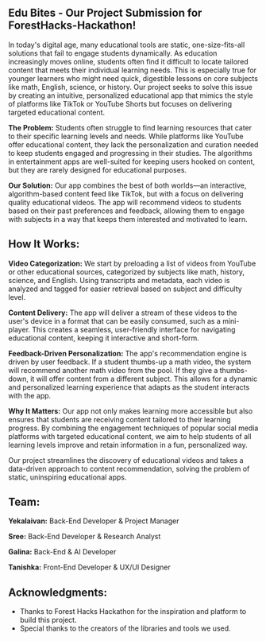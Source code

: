 ## Edu Bites - Our Project Submission for ForestHacks-Hackathon!

In today's digital age, many educational tools are static, one-size-fits-all solutions that fail to engage students dynamically. As education increasingly moves online, students often find it difficult to locate tailored content that meets their individual learning needs. This is especially true for younger learners who might need quick, digestible lessons on core subjects like math, English, science, or history. Our project seeks to solve this issue by creating an intuitive, personalized educational app that mimics the style of platforms like TikTok or YouTube Shorts but focuses on delivering targeted educational content.

**The Problem:** Students often struggle to find learning resources that cater to their specific learning levels and needs. While platforms like YouTube offer educational content, they lack the personalization and curation needed to keep students engaged and progressing in their studies. The algorithms in entertainment apps are well-suited for keeping users hooked on content, but they are rarely designed for educational purposes.

**Our Solution:** Our app combines the best of both worlds—an interactive, algorithm-based content feed like TikTok, but with a focus on delivering quality educational videos. The app will recommend videos to students based on their past preferences and feedback, allowing them to engage with subjects in a way that keeps them interested and motivated to learn.

## How It Works:

**Video Categorization:** We start by preloading a list of videos from YouTube or other educational sources, categorized by subjects like math, history, science, and English. Using transcripts and metadata, each video is analyzed and tagged for easier retrieval based on subject and difficulty level.

**Content Delivery:** The app will deliver a stream of these videos to the user's device in a format that can be easily consumed, such as a mini-player. This creates a seamless, user-friendly interface for navigating educational content, keeping it interactive and short-form.

**Feedback-Driven Personalization:** The app's recommendation engine is driven by user feedback. If a student thumbs-up a math video, the system will recommend another math video from the pool. If they give a thumbs-down, it will offer content from a different subject. This allows for a dynamic and personalized learning experience that adapts as the student interacts with the app.

**Why It Matters:** Our app not only makes learning more accessible but also ensures that students are receiving content tailored to their learning progress. By combining the engagement techniques of popular social media platforms with targeted educational content, we aim to help students of all learning levels improve and retain information in a fun, personalized way.

Our project streamlines the discovery of educational videos and takes a data-driven approach to content recommendation, solving the problem of static, uninspiring educational apps.

## Team:

**Yekalaivan:** Back-End Developer & Project Manager

**Sree:** Back-End Developer & Research Analyst

**Galina:** Back-End & AI Developer

**Tanishka:** Front-End Developer & UX/UI Designer

## Acknowledgments:

- Thanks to Forest Hacks Hackathon for the inspiration and platform to build this project.
- Special thanks to the creators of the libraries and tools we used.
